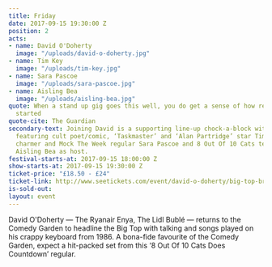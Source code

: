 ```yaml
---
title: Friday
date: 2017-09-15 19:30:00 Z
position: 2
acts:
- name: David O'Doherty
  image: "/uploads/david-o-doherty.jpg"
- name: Tim Key
  image: "/uploads/tim-key.jpg"
- name: Sara Pascoe
  image: "/uploads/sara-pascoe.jpg"
- name: Aisling Bea
  image: "/uploads/aisling-bea.jpg"
quote: When a stand up gig goes this well, you do get a sense of how religions are
  started
quote-cite: The Guardian
secondary-text: Joining David is a supporting line-up chock-a-block with greatness
  featuring cult poet/comic, ‘Taskmaster’ and ‘Alan Partridge’ star Tim Key, comic/author/natural
  charmer and Mock The Week regular Sara Pascoe and 8 Out Of 10 Cats team captain
  Aisling Bea as host.
festival-starts-at: 2017-09-15 18:00:00 Z
show-starts-at: 2017-09-15 19:30:00 Z
ticket-price: "£18.50 - £24"
ticket-link: http://www.seetickets.com/event/david-o-doherty/big-top-bristol-comedy-garden/1079398/
is-sold-out: 
layout: event
---
```


David O'Doherty — The Ryanair Enya, The Lidl Bublé — returns to the Comedy Garden to headline the Big Top with talking and songs played on his crappy keyboard from 1986. A bona-fide favourite of the Comedy Garden, expect a hit-packed set from this ‘8 Out Of 10 Cats Does Countdown’ regular.